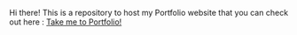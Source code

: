 Hi there!
This is a repository to host my Portfolio website that you can check out here : [Take me to Portfolio!](https://lakshmisuravajjala.github.io/Lakshmi.github.io/index.html)
